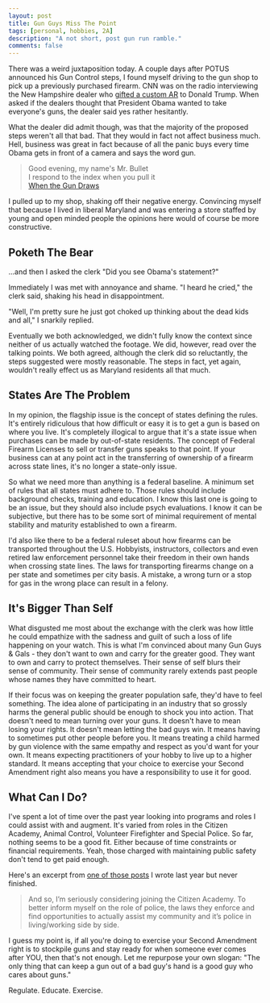 ```yaml
---
layout: post
title: Gun Guys Miss The Point
tags: [personal, hobbies, 2A]
description: "A not short, post gun run ramble."
comments: false
---
```


There was a weird juxtaposition today. A couple days after POTUS announced his Gun Control steps, I found myself driving to the gun shop to pick up a previously purchased firearm. CNN was on the radio interviewing the New Hampshire dealer who [gifted a custom AR](http://www.cnn.com/2016/01/05/politics/donald-trump-ar-15-gift-new-hampshire/) to Donald Trump. When asked if the dealers thought that President Obama wanted to take everyone's guns, the dealer said yes rather hesitantly.

What the dealer did admit though, was that the majority of the proposed steps weren't all that bad. That they would in fact not affect business much. Hell, business was great in fact because of all the panic buys every time Obama gets in front of a camera and says the word gun.

> Good evening, my name's Mr. Bullet<br />
> I respond to the index when you pull it<br />
> [When the Gun Draws](http://genius.com/Pharoahe-monch-when-the-gun-draws-lyrics)

I pulled up to my shop, shaking off their negative energy. Convincing myself that because I lived in liberal Maryland and was entering a store staffed by young and open minded people the opinions here would of course be more constructive.

## Poketh The Bear

...and then I asked the clerk "Did you see Obama's statement?"

Immediately I was met with annoyance and shame. "I heard he cried," the clerk said, shaking his head in disappointment.

"Well, I'm pretty sure he just got choked up thinking about the dead kids and all," I snarkily replied.

Eventually we both acknowledged, we didn't fully know the context since neither of us actually watched the footage. We did, however, read over the talking points. We both agreed, although the clerk did so reluctantly, the steps suggested were mostly reasonable. The steps in fact, yet again, wouldn't really effect us as Maryland residents all that much.

## States Are The Problem

In my opinion, the flagship issue is the concept of states defining the rules. It's entirely ridiculous that how difficult or easy it is to get a gun is based on where you live. It's completely illogical to argue that it's a state issue when purchases can be made by out-of-state residents. The concept of Federal Firearm Licenses to sell or transfer guns speaks to that point. If your business can at any point act in the transferring of ownership of a firearm across state lines, it's no longer a state-only issue.

So what we need more than anything is a federal baseline. A minimum set of rules that all states must adhere to. Those rules should include background checks, training and education. I know this last one is going to be an issue, but they should also include psych evaluations. I know it can be subjective, but there has to be some sort of minimal requirement of mental stability and maturity established to own a firearm.

I'd also like there to be a federal ruleset about how firearms can be transported throughout the U.S. Hobbyists, instructors, collectors and even retired law enforcement personnel take their freedom in their own hands when crossing state lines. The laws for transporting firearms change on a per state and sometimes per city basis. A mistake, a wrong turn or a stop for gas in the wrong place can result in a felony.

## It's Bigger Than Self

What disgusted me most about the exchange with the clerk was how little he could empathize with the sadness and guilt of such a loss of life happening on your watch. This is what I'm convinced about many Gun Guys & Gals - they don't want to own and carry for the greater good. They want to own and carry to protect themselves. Their sense of self blurs their sense of community. Their sense of community rarely extends past people whose names they have committed to heart.

If their focus was on keeping the greater population safe, they'd have to feel something. The idea alone of participating in an industry that so grossly harms the general public should be enough to shock you into action. That doesn't need to mean turning over your guns. It doesn't have to mean losing your rights. It doesn't mean letting the bad guys win. It means having to sometimes put other people before you. It means treating a child harmed by gun violence with the same empathy and respect as you'd want for your own. It means expecting practitioners of your hobby to live up to a higher standard. It means accepting that your choice to exercise your Second Amendment right also means you have a responsibility to use it for good.

## What Can I Do?

I've spent a lot of time over the past year looking into programs and roles I could assist with and augment. It's varied from roles in the Citizen Academy, Animal Control, Volunteer Firefighter and Special Police. So far, nothing seems to be a good fit. Either because of time constraints or financial requirements. Yeah, those charged with maintaining public safety don't tend to get paid enough.

Here's an excerpt from [one of those posts](/2016/01/01/write-something/) I wrote last year but never finished.

> And so, I’m seriously considering joining the Citizen Academy. To better inform myself on the role of police, the laws they enforce and find opportunities to actually assist my community and it’s police in living/working side by side.

I guess my point is, if all you're doing to exercise your Second Amendment right is to stockpile guns and stay ready for when someone ever comes after YOU, then that's not enough. Let me repurpose your own slogan: "The only thing that can keep a gun out of a bad guy's hand is a good guy who cares about guns."

Regulate. Educate. Exercise.

